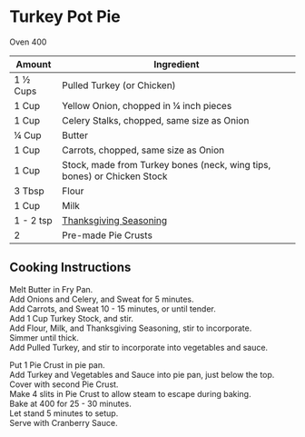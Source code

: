 # Turkey Pot Pie  
  
Oven 400  
  
|Amount | Ingredient|  
|----|----|  
1 ½ Cups | Pulled Turkey (or Chicken)  
1 Cup | Yellow Onion, chopped in ¼ inch pieces  
1 Cup | Celery Stalks, chopped, same size as Onion  
¼ Cup | Butter  
1 Cup | Carrots, chopped, same size as Onion  
1 Cup | Stock, made from Turkey bones (neck, wing tips, bones) or Chicken Stock  
3 Tbsp | Flour  
1 Cup | Milk  
1 - 2 tsp | [Thanksgiving Seasoning](../Thanksgiving-Seasoning)   
2 | Pre-made Pie Crusts  
  
## Cooking Instructions  
  
Melt Butter in Fry Pan.  
Add Onions and Celery, and Sweat for 5 minutes.  
Add Carrots, and Sweat 10 - 15 minutes, or until tender.  
Add 1 Cup Turkey Stock, and stir.  
Add Flour, Milk, and Thanksgiving Seasoning, stir to incorporate.  
Simmer until thick.  
Add Pulled Turkey, and stir to incorporate into vegetables and sauce.  
  
Put 1 Pie Crust in pie pan.  
Add Turkey and Vegetables and Sauce into pie pan, just below the top.  
Cover with second Pie Crust.  
Make 4 slits in Pie Crust to allow steam to escape during baking.  
Bake at 400 for 25 - 30 minutes.  
Let stand 5 minutes to setup.  
Serve with Cranberry Sauce.  
  
  
  
   
  
  